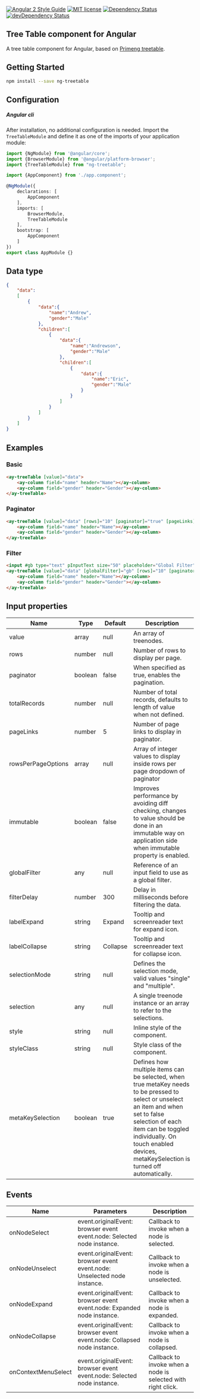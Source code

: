 [![Angular 2 Style Guide](https://mgechev.github.io/angular2-style-guide/images/badge.svg)](https://github.com/mgechev/angular2-style-guide)
[![MIT license](http://img.shields.io/badge/license-MIT-brightgreen.svg)](http://opensource.org/licenses/MIT)
[![Dependency Status](https://david-dm.org/preboot/angular-library-seed/status.svg)](https://david-dm.org/preboot/angular-library-seed#info=dependencies) [![devDependency Status](https://david-dm.org/preboot/angular-library-seed/dev-status.svg)](https://david-dm.org/preboot/angular-library-seed#info=devDependencies)

## Tree Table component for Angular
A tree table component for Angular, based on [Primeng treetable](https://github.com/primefaces/primeng/tree/master/components/treetable).

## Getting Started
```bash
npm install --save ng-treetable
```

## Configuration
##### Angular cli

After installation, no additional configuration is needed. Import the `TreeTableModule` and define it as one of the imports of your application module:

```typescript
import {NgModule} from '@angular/core';
import {BrowserModule} from '@angular/platform-browser';
import {TreeTableModule} from "ng-treetable";

import {AppComponent} from './app.component';

@NgModule({
    declarations: [
        AppComponent
    ],
    imports: [
        BrowserModule,
        TreeTableModule
    ],
    bootstrap: [
        AppComponent
    ]
})
export class AppModule {}
```
## Data type

````json
{
    "data":
    [  
        {  
            "data":{  
                "name":"Andrew",
                "gender":"Male"
            },
            "children":[
                {  
                    "data":{  
                        "name":"Andrewson",
                        "gender":"Male"
                    },
                    "children":[  
                        {  
                            "data":{  
                                "name":"Eric",
                                "gender":"Male"
                            }
                        }                       
                    ]
                }
            ]
        }
    ]
}
````

## Examples

### Basic
```html
<ay-treeTable [value]="data">
    <ay-column field="name" header="Name"></ay-column>
    <ay-column field="gender" header="Gender"></ay-column>
</ay-treeTable>
```
### Paginator

```html
<ay-treeTable [value]="data" [rows]="10" [paginator]="true" [pageLinks]="3" [rowsPerPageOptions]="[5,10,20]">
    <ay-column field="name" header="Name"></ay-column>
    <ay-column field="gender" header="Gender"></ay-column>
</ay-treeTable>
```
### Filter
```html
<input #gb type="text" pInputText size="50" placeholder="Global Filter">
<ay-treeTable [value]="data" [globalFilter]="gb" [rows]="10" [paginator]="true" [pageLinks]="3" [rowsPerPageOptions]="[5,10,20]">
    <ay-column field="name" header="Name"></ay-column>
    <ay-column field="gender" header="Gender"></ay-column>
</ay-treeTable>
```


## Input properties
| Name               	| Type    	| Default  	| Description                                                                                                                                                                                                                                                       	|
|--------------------	|---------	|----------	|-------------------------------------------------------------------------------------------------------------------------------------------------------------------------------------------------------------------------------------------------------------------	|
| value              	| array   	| null     	| An array of treenodes.                                                                                                                                                                                                                                            	|
| rows               	| number  	| null     	| Number of rows to display per page.                                                                                                                                                                                                                               	|
| paginator          	| boolean 	| false    	| When specified as true, enables the pagination.                                                                                                                                                                                                                   	|
| totalRecords       	| number  	| null     	| Number of total records, defaults to length of value when not defined.                                                                                                                                                                                            	|
| pageLinks          	| number  	| 5        	| Number of page links to display in paginator.                                                                                                                                                                                                                     	|
| rowsPerPageOptions 	| array   	| null     	| Array of integer values to display inside rows per page dropdown of paginator                                                                                                                                                                                     	|
| immutable          	| boolean 	| false    	| Improves performance by avoiding diff checking, changes to value should be done in an immutable way on application side when immutable property is enabled.                                                                                                       	|
| globalFilter       	| any     	| null     	| Reference of an input field to use as a global filter.                                                                                                                                                                                                            	|
| filterDelay        	| number  	| 300      	| Delay in milliseconds before filtering the data.                                                                                                                                                                                                                  	|
| labelExpand        	| string  	| Expand   	| Tooltip and screenreader text for expand icon.                                                                                                                                                                                                                    	|
| labelCollapse      	| string  	| Collapse 	| Tooltip and screenreader text for collapse icon.                                                                                                                                                                                                                  	|
| selectionMode      	| string  	| null     	| Defines the selection mode, valid values "single" and "multiple".                                                                                                                                                                                                 	|
| selection          	| any     	| null     	| A single treenode instance or an array to refer to the selections.                                                                                                                                                                                                	|
| style              	| string  	| null     	| Inline style of the component.                                                                                                                                                                                                                                    	|
| styleClass         	| string  	| null     	| Style class of the component.                                                                                                                                                                                                                                     	|
| metaKeySelection   	| boolean 	| true     	| Defines how multiple items can be selected, when true metaKey needs to be pressed to select or unselect an item and when set to false selection of each item can be toggled individually. On touch enabled devices, metaKeySelection is turned off automatically. 	|


## Events
| Name                | Parameters                                                                | Description                                                  |
|---------------------|---------------------------------------------------------------------------|--------------------------------------------------------------|
| onNodeSelect        | event.originalEvent: browser event  event.node: Selected node instance.   | Callback to invoke when a node is selected.                  |
| onNodeUnselect      | event.originalEvent: browser event  event.node: Unselected node instance. | Callback to invoke when a node is unselected.                |
| onNodeExpand        | event.originalEvent: browser event event.node: Expanded node instance.    | Callback to invoke when a node is expanded.                  |
| onNodeCollapse      | event.originalEvent: browser event  event.node: Collapsed node instance.  | Callback to invoke when a node is collapsed.                 |
| onContextMenuSelect | event.originalEvent: browser event  event.node: Selected node instance.   | Callback to invoke when a node is selected with right click. |
